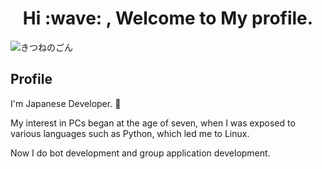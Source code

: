 <h1 align="center"> Hi :wave: , Welcome to My profile. </h1>

![きつねのごん](https://user-images.githubusercontent.com/89195137/200511539-33e2b825-759d-4565-8b81-095003f06254.png)

## Profile

I'm Japanese Developer. :japan:

My interest in PCs began at the age of seven, when I was exposed to various languages such as Python, which led me to Linux. 

Now I do bot development and group application development.


